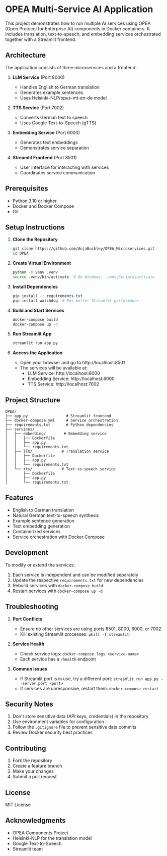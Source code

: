# OPEA Multi-Service AI Application

This project demonstrates how to run multiple AI services using OPEA (Open Protocol for Enterprise AI) components in Docker containers. It includes translation, text-to-speech, and embedding services orchestrated together with a Streamlit frontend.

## Architecture

The application consists of three microservices and a frontend:

1. **LLM Service** (Port 8000)
   - Handles English to German translation
   - Generates example sentences
   - Uses Helsinki-NLP/opus-mt-en-de model

2. **TTS Service** (Port 7002)
   - Converts German text to speech
   - Uses Google Text-to-Speech (gTTS)

3. **Embedding Service** (Port 6000)
   - Generates text embeddings
   - Demonstrates service separation

4. **Streamlit Frontend** (Port 8501)
   - User interface for interacting with services
   - Coordinates service communication

## Prerequisites

- Python 3.10 or higher
- Docker and Docker Compose
- Git

## Setup Instructions

1. **Clone the Repository**
   ```bash
   git clone https://github.com/AnjaBuckley/OPEA_Microservices.git
   cd OPEA
   ```

2. **Create Virtual Environment**
   ```bash
   python -m venv .venv
   source .venv/bin/activate  # On Windows: .venv\Scripts\activate
   ```
3. **Install Dependencies**
   ```bash
   pip install -r requirements.txt
   pip install watchdog  # For better Streamlit performance
   ```

4. **Build and Start Services**
   ```bash
   docker-compose build
   docker-compose up -d
   ```

5. **Run Streamlit App**
   ```bash
   streamlit run app.py
   ```

6. **Access the Application**
   - Open your browser and go to http://localhost:8501
   - The services will be available at:
     - LLM Service: http://localhost:8000
     - Embedding Service: http://localhost:6000
     - TTS Service: http://localhost:7002

## Project Structure

```
OPEA/
├── app.py                 # Streamlit frontend
├── docker-compose.yml     # Service orchestration
├── requirements.txt       # Python dependencies
├── services/
│   ├── embedding/        # Embedding service
│   │   ├── Dockerfile
│   │   ├── app.py
│   │   └── requirements.txt
│   ├── llm/             # Translation service
│   │   ├── Dockerfile
│   │   ├── app.py
│   │   └── requirements.txt
│   └── tts/             # Text-to-speech service
│       ├── Dockerfile
│       ├── app.py
│       └── requirements.txt
```

## Features

- English to German translation
- Natural German text-to-speech synthesis
- Example sentence generation
- Text embedding generation
- Containerized services
- Service orchestration with Docker Compose

## Development

To modify or extend the services:

1. Each service is independent and can be modified separately
2. Update the respective `requirements.txt` for new dependencies
3. Rebuild services with `docker-compose build`
4. Restart services with `docker-compose up -d`

## Troubleshooting

1. **Port Conflicts**
   - Ensure no other services are using ports 8501, 8000, 6000, or 7002
   - Kill existing Streamlit processes: `pkill -f streamlit`

2. **Service Health**
   - Check service logs: `docker-compose logs <service-name>`
   - Each service has a `/health` endpoint

3. **Common Issues**
   - If Streamlit port is in use, try a different port: `streamlit run app.py --server.port <port>`
   - If services are unresponsive, restart them: `docker-compose restart`

## Security Notes

1. Don't store sensitive data (API keys, credentials) in the repository
2. Use environment variables for configuration
3. Follow the `.gitignore` file to prevent sensitive data commits
4. Review Docker security best practices

## Contributing

1. Fork the repository
2. Create a feature branch
3. Make your changes
4. Submit a pull request

## License

MIT License

## Acknowledgments

- OPEA Components Project
- Helsinki-NLP for the translation model
- Google Text-to-Speech
- Streamlit team


